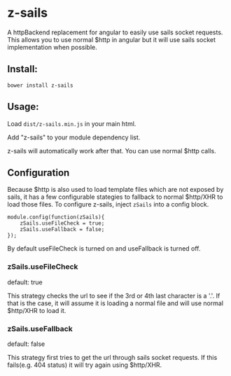 z-sails
=======

A httpBackend replacement for angular to easily use sails socket requests. This allows you to use normal $http in angular but it will use sails socket implementation when possible.

## Install:

    bower install z-sails

## Usage:

Load `dist/z-sails.min.js` in your main html.

Add "z-sails" to your module dependency list.

z-sails will automatically work after that. You can use normal $http calls.

## Configuration

Because $http is also used to load template files which are not exposed by sails, it has a few configurable stategies to fallback to normal $http/XHR to load those files. To configure z-sails, inject `zSails` into a config block.

    module.config(function(zSails){
	    zSails.useFileCheck = true;
		zSails.useFallback = false;
	});

By default useFileCheck is turned on and useFallback is turned off.
	
### zSails.useFileCheck

default: true

This strategy checks the url to see if the 3rd or 4th last character is a '.'. If that is the case, it will assume it is loading a normal file and will use normal $http/XHR to load it.

### zSails.useFallback

default: false

This strategy first tries to get the url through sails socket requests. If this fails(e.g. 404 status) it will try again using $http/XHR.


